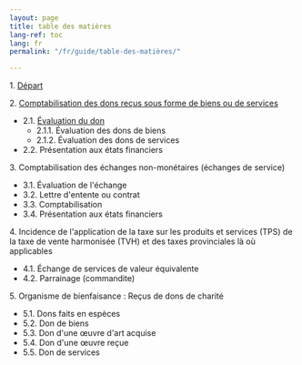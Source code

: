 ```yaml
---
layout: page
title: table des matières
lang-ref: toc
lang: fr
permalink: "/fr/guide/table-des-matières/"

---
```

1\. [Départ]({{site.baseurl}}/fr/guide/1-départ/)

2\. [Comptabilisation des dons reçus sous forme de biens ou de services]({{site.baseurl}}/fr/guide/2-règles-à-suivre/)
<ul class="textlist">
  <li>2.1. <a href="{{site.baseurl}}/fr/guide/2_1-évaluation-du-don/" title="Évaluation du don">Évaluation du don</a>
    <ul class="textlist">
      <li>2.1.1. Évaluation des dons de biens</li>
      <li>2.1.2. Évaluation des dons de services</li>
    </ul>
  </li>
  <li>2.2. Présentation aux états financiers</li>
</ul>

3\. Comptabilisation des échanges non-monétaires (échanges de service)
<ul class="textlist">
  <li>3.1. Évaluation de l'échange</li>
  <li>3.2. Lettre d'entente ou contrat</li>
  <li>3.3. Comptabilisation</li>
  <li>3.4. Présentation aux états financiers</li>
</ul>

4\. Incidence de l'application de la taxe sur les produits et services (TPS) de la taxe de vente harmonisée (TVH) et des taxes provinciales là où applicables
<ul class="textlist">
  <li>4.1. Échange de services de valeur équivalente</li>
  <li>4.2. Parrainage (commandite)</li>
</ul>

5\. Organisme de bienfaisance : Reçus de dons de charité
<ul class="textlist">
  <li>5.1. Dons faits en espèces</li>
  <li>5.2. Don de biens</li>
  <li>5.3. Don d'une œuvre d'art acquise</li>
  <li>5.4. Don d'une œuvre reçue</li>
  <li>5.5. Don de services</li>
</ul>